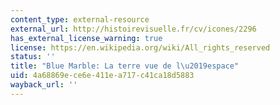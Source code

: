 ```yaml
---
content_type: external-resource
external_url: http://histoirevisuelle.fr/cv/icones/2296
has_external_license_warning: true
license: https://en.wikipedia.org/wiki/All_rights_reserved
status: ''
title: "Blue Marble: La terre vue de l\u2019espace"
uid: 4a68869e-ce6e-411e-a717-c41ca18d5883
wayback_url: ''
---
```

